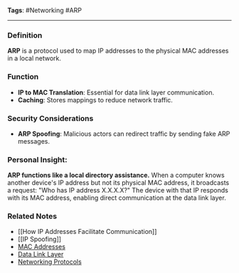 **Tags**: #Networking #ARP 

---

### Definition

**ARP** is a protocol used to map IP addresses to the physical MAC addresses in a local network.

### Function

- **IP to MAC Translation**: Essential for data link layer communication.
- **Caching**: Stores mappings to reduce network traffic.

### Security Considerations

- **ARP Spoofing**: Malicious actors can redirect traffic by sending fake ARP messages.

### Personal Insight:

**ARP functions like a local directory assistance.** When a computer knows another device's IP address but not its physical MAC address, it broadcasts a request: "Who has IP address X.X.X.X?" The device with that IP responds with its MAC address, enabling direct communication at the data link layer.

### Related Notes

- [[How IP Addresses Facilitate Communication]]
- [[IP Spoofing]]
- [MAC Addresses](MAC%20Addresses.md)
- [Data Link Layer](Data%20Link%20Layer.md)
- [Networking Protocols](Networking%20Protocols.md)
